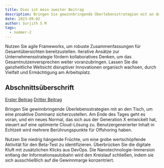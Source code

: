 ```yaml
---
title: Dies ist mein zweiter Beitrag
description: Bringen Sie gewinnbringende Überlebensstrategien mit an den Tisch, um eine proaktive Dominanz sicherzustellen. Am Ende des Tages geht es voran, und ein neues Normal, das sich aus der Generation X entwickelt hat, steuert auf eine optimierte Cloud-Lösung zu.
date: 2023-09-02
author: Surjith S M
tags:
  - nummer-2
---
```


Nutzen Sie agile Frameworks, um robuste Zusammenfassungen für Gesamtübersichten bereitzustellen. Iterative Ansätze zur Unternehmensstrategie fördern kollaboratives Denken, um das Gesamtnutzenversprechen weiter voranzubringen. Lassen Sie die ganzheitliche Weltsicht disruptiver Innovationen organisch wachsen, durch Vielfalt und Ermächtigung am Arbeitsplatz.

## Abschnittsüberschrift

<a href="{{ '/posts/mein-erster-beitrag/' | locale_url }}">Erster Beitrag</a>
<a href="{{ '/posts/mein-dritter-großer-beitrag/' | locale_url }}">Dritter Beitrag</a>

Bringen Sie gewinnbringende Überlebensstrategien mit an den Tisch, um eine proaktive Dominanz sicherzustellen. Am Ende des Tages geht es voran, und ein neues Normal, das sich aus der Generation X entwickelt hat, steuert auf eine optimierte Cloud-Lösung zu. Benutzergenerierter Inhalt in Echtzeit wird mehrere Berührungspunkte für Offshoring haben.

Nutzen Sie niedrig hängende Früchte, um eine grobe wertschöpfende Aktivität für den Beta-Test zu identifizieren. Überbrücken Sie die digitale Kluft mit zusätzlichen Klicks aus DevOps. Die Nanotechnologie-Immersion entlang der Informationsautobahn wird den Kreislauf schließen, indem sie sich ausschließlich auf die Gewinnmarge konzentriert.
